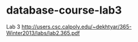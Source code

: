 database-course-lab3
====================

Lab 3
http://users.csc.calpoly.edu/~dekhtyar/365-Winter2013/labs/lab2.365.pdf
